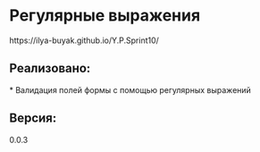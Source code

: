 <h1>Регулярные выражения</h1>
https://ilya-buyak.github.io/Y.P.Sprint10/

<h2>Реализовано:</h2>
* Валидация полей формы с помощью регулярных выражений

<h2>Версия:</h2>
0.0.3
